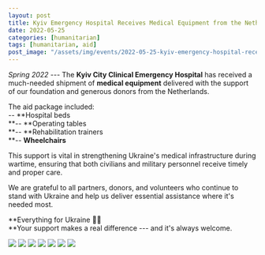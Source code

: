 ```yaml
---
layout: post
title: Kyiv Emergency Hospital Receives Medical Equipment from the Netherlands
date: 2022-05-25
categories: [humanitarian]
tags: [humanitarian, aid]
post_image: "/assets/img/events/2022-05-25-kyiv-emergency-hospital-receives-medical-equipment-from-the-netherlands/media/image1.png"
---
```


*Spring 2022* --- The **Kyiv City Clinical Emergency Hospital** has
received a much-needed shipment of **medical equipment** delivered with
the support of our foundation and generous donors from the Netherlands.

The aid package included:\
-- **Hospital beds\
**-- **Operating tables\
**-- **Rehabilitation trainers\
**-- **Wheelchairs**

This support is vital in strengthening Ukraine's medical infrastructure
during wartime, ensuring that both civilians and military personnel
receive timely and proper care.

We are grateful to all partners, donors, and volunteers who continue to
stand with Ukraine and help us deliver essential assistance where it's
needed most.

**Everything for Ukraine 💛💙\
**Your support makes a real difference --- and it's always welcome.

<img src="/assets/img/events/2022-05-25-kyiv-emergency-hospital-receives-medical-equipment-from-the-netherlands/media/image2.png" class="img-thumbnail margined" />
<img src="/assets/img/events/2022-05-25-kyiv-emergency-hospital-receives-medical-equipment-from-the-netherlands/media/image3.png" class="img-thumbnail margined" />
<img src="/assets/img/events/2022-05-25-kyiv-emergency-hospital-receives-medical-equipment-from-the-netherlands/media/image4.png" class="img-thumbnail margined" />
<img src="/assets/img/events/2022-05-25-kyiv-emergency-hospital-receives-medical-equipment-from-the-netherlands/media/image5.png" class="img-thumbnail margined" />
<img src="/assets/img/events/2022-05-25-kyiv-emergency-hospital-receives-medical-equipment-from-the-netherlands/media/image6.png" class="img-thumbnail margined" />
<img src="/assets/img/events/2022-05-25-kyiv-emergency-hospital-receives-medical-equipment-from-the-netherlands/media/image7.png" class="img-thumbnail margined" />
<img src="/assets/img/events/2022-05-25-kyiv-emergency-hospital-receives-medical-equipment-from-the-netherlands/media/image8.png" class="img-thumbnail margined" />
